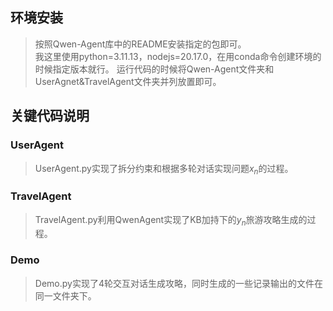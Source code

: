 ## 环境安装
> 按照Qwen-Agent库中的README安装指定的包即可。  
我这里使用python=3.11.13，nodejs=20.17.0，在用conda命令创建环境的时候指定版本就行。
> 运行代码的时候将Qwen-Agent文件夹和UserAgnet&TravelAgent文件夹并列放置即可。

## 关键代码说明

### UserAgent
> UserAgent.py实现了拆分约束和根据多轮对话实现问题$x_n$的过程。

### TravelAgent
> TravelAgent.py利用QwenAgent实现了KB加持下的$y_n$旅游攻略生成的过程。

### Demo
> Demo.py实现了4轮交互对话生成攻略，同时生成的一些记录输出的文件在同一文件夹下。
